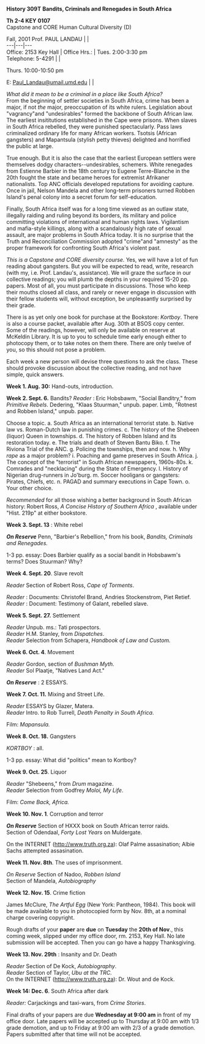 **History 309T** **Bandits, Criminals and Renegades in South Africa**

**Th 2-4 KEY 0107**  
Capstone and CORE Human Cultural Diversity (D)

Fall, 2001 Prof. PAUL LANDAU |   |  
---|---|---  
Office: 2153 Key Hall | Office Hrs.:  | Tues. 2:00-3:30 pm  
Telephone: 5-4291 |   |

Thurs. 10:00-10:50 pm  
  
E: Paul_Landau@umail.umd.edu |   |  
  
_What did it mean to be a criminal in a place like South Africa?_  
From the beginning of settler societies in South Africa, crime has been a
major, if not _the_ major, preoccupation of its white rulers. Legislation
about  "vagrancy"and "undesirables" formed the backbone of South African law.
The earliest insititutions established in the Cape were prisons. When slaves
in South Africa rebelled, they were punished spectacularly. Pass laws
criminalized ordinary life for many African workers. Tsotsis (African
gangsters) and Mapantsula (stylish petty thieves) delighted and horrified the
public at large.  

True enough. But it is also the case that the earliest European settlers were
themselves dodgy characters--undesirables, schemers. White renegades from
Estienne Barbier in the 18th century to Eugene Terre-Blanche in the 20th
fought the state and became heroes for extremist Afrikaner nationalists. Top
ANC officials developed reputations for avoiding capture. Once in jail, Nelson
Mandela and other long-term prisoners turned Robben Island's penal colony into
a secret forum for self-education.

Finally, South Africa itself was for a long time viewed as an outlaw state,
illegally raiding and ruling beyond its borders, its military and police
committing violations of international and human rights laws. Vigilantism and
mafia-style killings, along with a scandalously high rate of sexual assault,
are major problems in South Africa today. It is no surprise that the Truth and
Reconciliation Commission adopted "crime"and "amnesty" as the proper framework
for confronting South Africa's violent past.  

_This is a Capstone and CORE diversity course._ Yes, we will have a lot of fun
reading about gangsters. But you will be expected to read, write, research
(with my, i.e. Prof. Landau's, assistance). We will graze the surface in our
collective readings; you will plumb the depths in your required 15-20 pp.
papers. Most of all, you must participate in discussions. Those who keep their
mouths closed all class, and rarely or never engage in discussion with their
fellow students will, without exception, be unpleasantly surprised by their
grade.

There is as yet only one book for purchase at the Bookstore: _Kortboy_. There
is also a course packet, available after Aug. 30th at BSOS copy center. Some
of the readings, however, will only be available on reserve at McKeldin
Library. It is up to you to schedule time early enough either to photocopy
them, or to take notes on them there. There are only twelve of you, so this
should not pose a problem.  

Each week a new person will devise three questions to ask the class. These
should provoke discussion about the collective reading, and not have simple,
quick answers.

**Week 1. Aug. 30:** Hand-outs, introduction.

**Week 2. Sept. 6.** Bandits? _Reader_ : Eric Hobsbawm, "Social Banditry,"
from _Primitive Rebels_. Dedering,  "Klaas Stuurman," unpub. paper. Limb,
"Rotnest and Robben Island," unpub. paper.

Choose a topic. a. South Africa as an international terrorist state. b. Native
law vs. Roman-Dutch law in punishing crimes. c. The history of the Shebeen
(liquor) Queen in townships. d. The history of Robben Island and its
restoration today. e. The trials and death of Steven Bantu Biko. f. The
Riviona Trial of the ANC. g. Policing the townships, then and now. h. Why
_rape_ as a major problem? i. Poaching and game preserves in South Africa. j.
The concept of the  "terrorist" in South African newspapers, 1960s-80s. k.
Comrades and "necklacing" during the State of Emergency. l. History of
Nigerian drug-runners in Jo'burg. m. Soccer hooligans or gangsters: Pirates,
Chiefs, etc. n. PAGAD and summary executions in Cape Town. o. Your other
choice.  

_Recommended_ for all those wishing a better background in South African
history: Robert Ross, _A Concise History of Southern Africa_ , available under
"Hist. 219p" at either bookstore.

**Week 3. Sept. 13** : White rebel

**_On Reserve_** Penn,  "Barbier's Rebellion," from his book, _Bandits,
Criminals and Renegades._

1-3 pp. essay: Does Barbier qualify as a social bandit in Hobsbawm's terms?
Does Stuurman? Why?

**Week 4. Sept. 20**. Slave revolt

_Reader_     Section of Robert Ross, _Cape of Torments_.

_Reader_ :     Documents: Christofel Brand, Andries Stockenstrom, Piet Retief.  
_Reader_ :     Document: Testimony of Galant, rebelled slave.

**Week 5. Sept. 27.** Settlement

_Reader_    Unpub. ms.: Tati prospectors.  
_Reader_     H.M. Stanley, from _Dispatches_.  
_Reader_     Selection from Schapera, _Handbook of Law and Custom._

**Week 6. Oct. 4**. Movement

_Reader_     Gordon, section of _Bushman Myth._  
_Reader_     Sol Plaatje, "Natives Land Act."

**_On Reserve_** : 2 ESSAYS.

**Week 7. Oct. 11.** Mixing and Street Life.

_Reader_     ESSAYS by Glazer, Matera.  
_Reader_    Intro. to Rob Turrell, _Death Penalty in South Africa_.

Film: _Mapansula._

**Week 8. Oct. 18.** Gangsters

_KORTBOY_ : all.

1-3 pp. essay: What did "politics" mean to Kortboy?

**Week 9. Oct. 25**. Liquor

_Reader_     "Shebeens," from _Drum_ magazine.  
_Reader_    Selection from Godfrey _Moloi, My Life_.

Film: _Come Back, Africa._

**Week 10. Nov. 1**. Corruption and terror

**_On Reserve_**   Section of HXXX book on South African terror raids.  
                      Section of Odendaal, _Forty Lost Years_ on Muldergate.

On the INTERNET (http://www.truth.org.za): Olaf Palme assasination; Albie
Sachs attempted assasination.  

**Week 11. Nov. 8th**. The uses of imprisonment.

_On Reserve_   Section of Nadoo, _Robben Island_  
                      Section of Mandela, _Autobiography_  

**Week 12. Nov. 15**. Crime fiction

James McClure, _The Artful Egg_ (New York: Pantheon, 1984). This book will be
made available to you in photocopied form by Nov. 8th, at a nominal charge
covering copyright.

Rough drafts of your **paper** are **due** on **Tuesday** the **20th of
Nov**., this coming week, slipped under my office door, rm. 2153, Key Hall. No
late submission will be accepted. Then you can go have a happy Thanksgiving.

**Week 13. Nov. 29th** : Insanity and Dr. Death

_Reader_    Section of De Kock, _Autobiography_.  
_Reader_    Section of Taylor, _Ubu at the TRC._  
On the INTERNET (http://www.truth.org.za): Dr. Wout and de Kock.

**Week 14: Dec. 6**. South Africa after dark

_Reader:_     Carjackings and taxi-wars, from _Crime Stories_.

Final drafts of your papers are due **Wednesday at 9:00 am** in front of my
office door. Late papers will be accepted up to Thursday at 9:00 am with 1/3
grade demotion, and up to Friday at 9:00 am with 2/3 of a grade demotion.
Papers submitted after that time will not be accepted.

